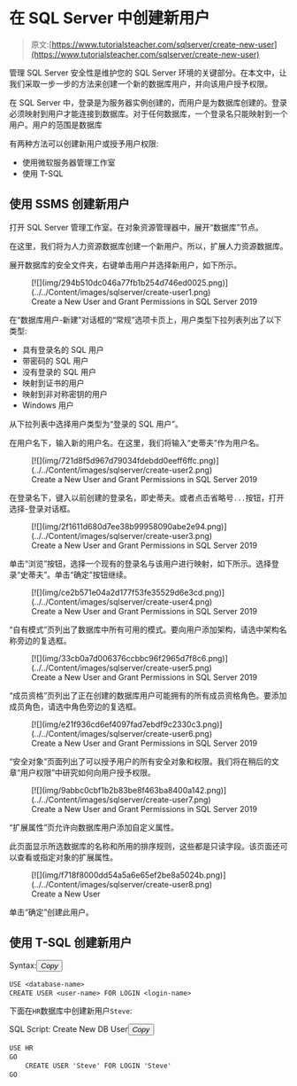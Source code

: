 # 在 SQL Server 中创建新用户

> 原文:[https://www.tutorialsteacher.com/sqlserver/create-new-user](https://www.tutorialsteacher.com/sqlserver/create-new-user)

管理 SQL Server 安全性是维护您的 SQL Server 环境的关键部分。在本文中，让我们采取一步一步的方法来创建一个新的数据库用户，并向该用户授予权限。

在 SQL Server 中，登录是为服务器实例创建的，而用户是为数据库创建的。登录必须映射到用户才能连接到数据库。对于任何数据库，一个登录名只能映射到一个用户。用户的范围是数据库

有两种方法可以创建新用户或授予用户权限:

*   使用微软服务器管理工作室
*   使用 T-SQL

## 使用 SSMS 创建新用户

打开 SQL Server 管理工作室。在对象资源管理器中，展开“数据库”节点。

在这里，我们将为人力资源数据库创建一个新用户。所以，扩展人力资源数据库。

展开数据库的安全文件夹，右键单击用户并选择新用户，如下所示。

<figure>[![](img/294b510dc046a77fb1b254d746ed0025.png)](../../Content/images/sqlserver/create-user1.png) 

<figcaption>Create a New User and Grant Permissions in SQL Server 2019</figcaption>

</figure>

在“数据库用户-新建”对话框的“常规”选项卡页上，用户类型下拉列表列出了以下类型:

*   具有登录名的 SQL 用户
*   带密码的 SQL 用户
*   没有登录的 SQL 用户
*   映射到证书的用户
*   映射到非对称密钥的用户
*   Windows 用户

从下拉列表中选择用户类型为“登录的 SQL 用户”。

在用户名下，输入新的用户名。在这里，我们将输入“史蒂夫”作为用户名。

<figure>[![](img/721d8f5d967d79034fdebdd0eeff6ffc.png)](../../Content/images/sqlserver/create-user2.png) 

<figcaption>Create a New User and Grant Permissions in SQL Server 2019</figcaption>

</figure>

在登录名下，键入以前创建的登录名，即史蒂夫。或者点击省略号`...`按钮，打开选择-登录对话框。

<figure>[![](img/2f1611d680d7ee38b99958090abe2e94.png)](../../Content/images/sqlserver/create-user3.png) 

<figcaption>Create a New User and Grant Permissions in SQL Server 2019</figcaption>

</figure>

单击“浏览”按钮，选择一个现有的登录名与该用户进行映射，如下所示。选择登录“史蒂夫”。单击“确定”按钮继续。

<figure>[![](img/ce2b571e04a2d177f53fe35529d6e3cd.png)](../../Content/images/sqlserver/create-user4.png) 

<figcaption>Create a New User and Grant Permissions in SQL Server 2019</figcaption>

</figure>

“自有模式”页列出了数据库中所有可用的模式。要向用户添加架构，请选中架构名称旁边的复选框。

<figure>[![](img/33cb0a7d006376ccbbc96f2965d7f8c6.png)](../../Content/images/sqlserver/create-user5.png) 

<figcaption>Create a New User and Grant Permissions in SQL Server 2019</figcaption>

</figure>

“成员资格”页列出了正在创建的数据库用户可能拥有的所有成员资格角色。要添加成员角色，请选中角色旁边的复选框。

<figure>[![](img/e21f936cd6ef4097fad7ebdf9c2330c3.png)](../../Content/images/sqlserver/create-user6.png) 

<figcaption>Create a New User and Grant Permissions in SQL Server 2019</figcaption>

</figure>

“安全对象”页面列出了可以授予用户的所有安全对象和权限。我们将在稍后的文章“用户权限”中研究如何向用户授予权限。

<figure>[![](img/9abbc0cbf1b2b83be8f463ba8400a142.png)](../../Content/images/sqlserver/create-user7.png) 

<figcaption>Create a New User and Grant Permissions in SQL Server 2019</figcaption>

</figure>

“扩展属性”页允许向数据库用户添加自定义属性。

此页面显示所选数据库的名称和所用的排序规则，这些都是只读字段。该页面还可以查看或指定对象的扩展属性。

<figure>[![](img/f718f8000dd54a5a6e65ef2be8a5024b.png)](../../Content/images/sqlserver/create-user8.png) 

<figcaption>Create a New User</figcaption>

</figure>

单击“确定”创建此用户。

## 使用 T-SQL 创建新用户

Syntax:<button class="copy-btn pull-right" title="Copy example code">*Copy*</button> 

```
USE <database-name>
CREATE USER <user-name> FOR LOGIN <login-name> 
```

下面在`HR`数据库中创建新用户`Steve`:

SQL Script: Create New DB User<button class="copy-btn pull-right" title="Copy example code">*Copy*</button> 

```
USE HR 
GO 
    CREATE USER 'Steve' FOR LOGIN 'Steve' 
GO 
```

